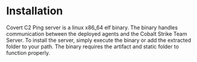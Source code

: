 # Installation

Covert C2 Ping server is a linux x86_64 elf binary.  The binary handles communication 
between the deployed agents and the Cobalt Strike Team Server. To install the server,
simply execute the binary or add the extracted folder to your path.  The binary requires
the artifact and static folder to function properly.